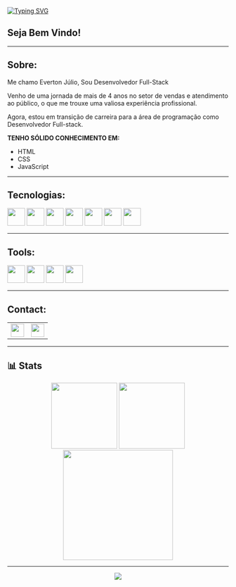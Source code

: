 [![Typing SVG](https://readme-typing-svg.herokuapp.com/?color=d8e945&size=35&center=true&vCenter=true&width=1000&lines=OLÁ,+Meu+Nome+É+Everton+Ramos;Sou+Desenvolvedor;+Be+Welcome!+:%29)](https://git.io/typing-svg)

## Seja Bem Vindo!

---

## Sobre:

Me chamo Everton Júlio, Sou Desenvolvedor Full-Stack

Venho de uma jornada de mais de 4 anos no setor de vendas e atendimento ao público, o que me trouxe uma valiosa experiência profissional.

Agora, estou em transição de carreira para a área de programação como Desenvolvedor Full-stack.

**TENHO SÓLIDO CONHECIMENTO EM:**

- HTML  
- CSS  
- JavaScript

---

## Tecnologias:

<div align="left">
  <img src="https://skillicons.dev/icons?i=html" height="40" />
  <img src="https://skillicons.dev/icons?i=css" height="40" />
  <img src="https://skillicons.dev/icons?i=js" height="40" />
  <img src="https://skillicons.dev/icons?i=react" height="40" />
  <img src="https://skillicons.dev/icons?i=nodejs" height="40" />
  <img src="https://skillicons.dev/icons?i=git" height="40" />
  <img src="https://skillicons.dev/icons?i=mongodb" height="40" />
</div>

---

## Tools:

<div align="left">
  <img src="https://cdn.jsdelivr.net/gh/devicons/devicon/icons/canva/canva-original.svg" height="40" />
  <img src="https://cdn.jsdelivr.net/gh/devicons/devicon/icons/figma/figma-original.svg" height="40" />
  <img src="https://skillicons.dev/icons?i=visualstudio" height="40" />
  <img src="https://cdn.jsdelivr.net/gh/devicons/devicon/icons/windows8/windows8-original.svg" height="40" />
</div>

---

## Contact:

<table>
  <tr>
    <td>
      <a href="https://www.linkedin.com/in/everton-j%C3%BAlio-alves/" target="_blank">
        <img src="https://img.shields.io/static/v1?message=LinkedIn&logo=linkedin&label=&color=0077B5&logoColor=white&labelColor=&style=for-the-badge" height="30" />
      </a>
    </td>
    <td>
      <a href="mailto:evertonjulio421@gmail.com" target="_blank">
        <img src="https://img.shields.io/static/v1?message=Gmail&logo=gmail&label=&color=D14836&logoColor=white&labelColor=&style=for-the-badge" height="30" />
      </a>
    </td>
  </tr>
</table>

---

## 📊 Stats

<div align="center">
  <img src="https://github-readme-stats.vercel.app/api?username=EvertonRamosdev&show_icons=true&include_all_commits=true&count_private=true&theme=gruvbox_light&hide_border=false" height="150" />
  <img src="https://github-readme-stats.vercel.app/api/top-langs?username=EvertonRamosdev&layout=compact&card_width=320&langs_count=5&theme=gruvbox_light&hide_border=false" height="150" />
  <img src="https://github-readme-activity-graph.vercel.app/graph?username=EvertonRamosdev&radius=16&theme=gruvbox&area=true" height="250" />
</div>

---

<div align="center">
  <img src="https://profile-counter.glitch.me/EvertonRamosdev/count.svg?" />
</div>
